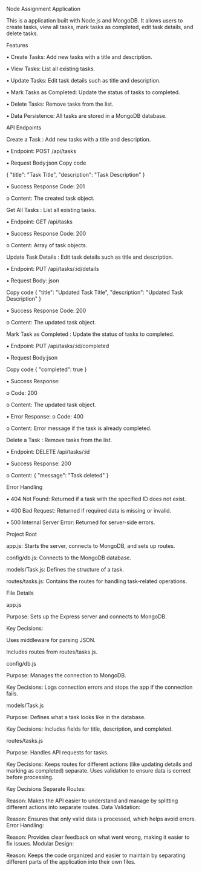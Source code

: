 Node Assignment Application



This is a application built with Node.js and MongoDB. It allows users to create tasks, view all tasks, mark tasks as completed, edit task details, and delete tasks.





Features

•	Create Tasks: Add new tasks with a title and description.

•	View Tasks: List all existing tasks.

•	Update Tasks: Edit task details such as title and description.

•	Mark Tasks as Completed: Update the status of tasks to completed.

•	Delete Tasks: Remove tasks from the list.

•	Data Persistence: All tasks are stored in a MongoDB database.






API Endpoints

Create a Task : Add new tasks with a title and description.

•	Endpoint: POST /api/tasks

•	Request Body:json Copy code

{
  "title": "Task Title",
  "description": "Task Description"
}

•	Success Response Code: 201

o	Content: The created task object.




Get All Tasks : List all existing tasks.

•	Endpoint: GET /api/tasks

•	Success Response Code: 200

o	Content: Array of task objects.



Update Task Details : Edit task details such as title and description.

•	Endpoint: PUT /api/tasks/:id/details

•	Request Body: json

Copy code
{
  "title": "Updated Task Title",
  "description": "Updated Task Description"
}

•	Success Response Code: 200

o	Content: The updated task object.



Mark Task as Completed : Update the status of tasks to completed.

•	Endpoint: PUT /api/tasks/:id/completed

•	Request Body:json

Copy code
{
  "completed": true
}

•	Success Response:

o	Code: 200

o	Content: The updated task object.

•	Error Response:
o	Code: 400

o	Content: Error message if the task is already completed.



Delete a Task : Remove tasks from the list.

•	Endpoint: DELETE /api/tasks/:id

•	Success Response: 200


o	Content: { "message": "Task deleted" }



Error Handling

•	404 Not Found: Returned if a task with the specified ID does not exist.


•	400 Bad Request: Returned if required data is missing or invalid.


•	500 Internal Server Error: Returned for server-side errors.






Project Root

app.js: Starts the server, connects to MongoDB, and sets up routes.

config/db.js: Connects to the MongoDB database.

models/Task.js: Defines the structure of a task.

routes/tasks.js: Contains the routes for handling task-related operations.

File Details

app.js

Purpose: Sets up the Express server and connects to MongoDB.

Key Decisions:

Uses middleware for parsing JSON.

Includes routes from routes/tasks.js.



config/db.js

Purpose: Manages the connection to MongoDB.

Key Decisions:
Logs connection errors and stops the app if the connection fails.



models/Task.js

Purpose: Defines what a task looks like in the database.

Key Decisions:
Includes fields for title, description, and completed.



routes/tasks.js

Purpose: Handles API requests for tasks.

Key Decisions:
Keeps routes for different actions (like updating details and marking as completed) separate.
Uses validation to ensure data is correct before processing.

Key Decisions
Separate Routes:







Reason: Makes the API easier to understand and manage by splitting different actions into separate routes.
Data Validation:


Reason: Ensures that only valid data is processed, which helps avoid errors.
Error Handling:

Reason: Provides clear feedback on what went wrong, making it easier to fix issues.
Modular Design:

Reason: Keeps the code organized and easier to maintain by separating different parts of the application into their own files.
